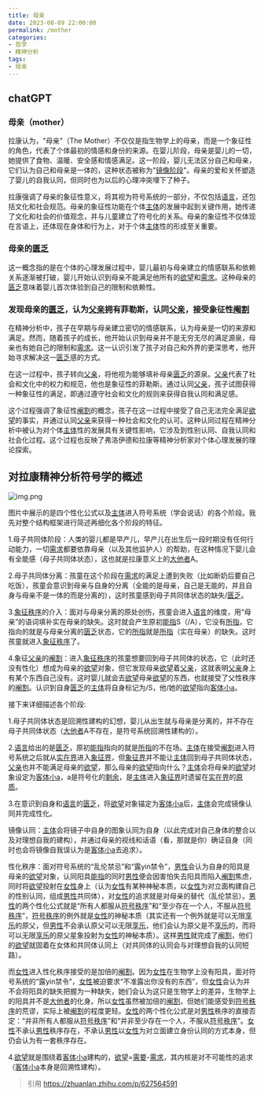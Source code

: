 ```yaml
---
title: 母亲
date: 2023-08-09 22:00:00
permalink: /mother
categories:
- 哲学
- 精神分析
tags:
- 母亲
---
```

## chatGPT

### 母亲（mother）

拉康认为，"母亲"（The Mother）不仅仅是指生物学上的母亲，而是一个象征性的角色，代表了个体最初的情感和身份的来源。在婴儿阶段，母亲是婴儿的一切，她提供了食物、温暖、安全感和情感满足。这一阶段，婴儿无法区分自己和母亲，它们认为自己和母亲是一体的，这种状态被称为"[镜像阶段](/mirror-stage)"。母亲的爱和关怀塑造了婴儿的自我认同，但同时也为以后的心理冲突埋下了种子。

拉康强调了母亲的象征性意义，将其视为符号系统的一部分，不仅包括[语言](/language)，还包括文化和社会规范。母亲的象征性功能在个体[主体](/subject)的发展中起到关键作用，她传递了文化和社会的价值观念，并与儿童建立了符号化的关系。母亲的象征性不仅体现在言语上，还体现在身体和行为上，对于个体[主体](/subject)性的形成至关重要。

### 母亲的[匮乏](/lack)

这一概念指的是在个体的心理发展过程中，婴儿最初与母亲建立的情感联系和依赖关系逐渐被打破，婴儿开始认识到母亲不能满足他所有的[欲望](/desire)和[需求](/need)。这种母亲的[匮乏](/lack)意味着婴儿首次体验到自己的限制和依赖性。

### 发现母亲的[匮乏](/lack)，认为[父亲](/father)拥有菲勒斯，认同[父亲](/father)，接受象征性[阉割](/castration)

在精神分析中，孩子在早期与母亲建立密切的情感联系，认为母亲是一切的来源和满足。然而，随着孩子的成长，他开始认识到母亲并不是无穷无尽的满足源泉，母亲也有她自己的限制和[需求](/need)。这一认识引发了孩子对自己和外界的更深思考，他开始寻求解决这一[匮乏](/lack)感的方式。

在这一过程中，孩子转向[父亲](/father)，将他视为能够填补母亲[匮乏](/lack)的源泉。[父亲](/father)代表了社会和文化中的权力和规范，他也是象征性的菲勒斯。通过认同[父亲](/father)，孩子试图获得一种象征性的满足，即通过遵守社会和文化的规则来获得自我认同和满足感。

这个过程强调了象征性[阉割](/castration)的概念，孩子在这一过程中接受了自己无法完全满足[欲望](/desire)的事实，并通过认同[父亲](/father)来获得一种社会和文化的认可。这种认同过程在精神分析中被认为对个体[主体](/subject)性的发展具有关键性影响，它涉及到性别认同、自我认同和社会化过程。这个过程也反映了弗洛伊德和拉康等精神分析家对个体心理发展的理论探索。

## 对拉康精神分析符号学的概述

![img.png](/images/lacan/mother.png)

图片中展示的是四个性化公式以及[主体](/subject)进入符号系统（学会说话）的各个阶段。我先对整个结构框架进行简述再细化各个阶段的特征。

1.母子共同体阶段：人类的婴儿都是早产儿，早产儿在出生后一段时期没有任何行动能力，一切[需求](/need)都要依靠母亲（以及其他监护人）的帮助，在这种情况下婴儿会有全能感（母子共同体状态），这也就是拉康意义上的[大他者](/Other)A。

2.母子共同体分离：孩童在这个阶段在[需求](/need)的满足上遭到失败（比如断奶后要自己吃饭），孩童会意识到母亲与自身的分离（全能的是母亲，自己是无能的，并且自身与母亲不是一体的而是分离的），这时孩童感到母子共同体状态的缺失/[匮乏](/lack)。

3.[象征秩序](/symbolic)的介入：面对与母亲分离的原处创伤，孩童会进入[语言](/language)的维度，用“母亲”的语词填补实在母亲的缺失。这时就会产生原初[能指](/signifier)S（/A），它没有[所指](/signified)，它指向的就是与母亲分离的[匮乏](/lack)状态，它的[所指](/signified)就是[所指](/signified)（实在母亲）的缺失。这时孩童就进入[象征秩序](/symbolic)了。

4.象征[父亲](/father)的[阉割](/castration)：进入[象征秩序](/symbolic)的孩童想要回到母子共同体的状态，它（此时还没有性化）想成为母亲的[欲望](/desire)对象，但它发现母亲[欲望](/desire)着[父亲](/father)，这就表明[父亲](/father)身上有某个东西自己没有。这时婴儿就会去[欲望](/desire)母亲[欲望](/desire)的东西，也就接受了父性秩序的[阉割](/castration)。认识到自身[匮乏](/lack)的[主体](/subject)将自身标记为/S，他/她的[欲望](/desire)指向[客体小a](/objet-petit-a)。


接下来详细描述各个阶段:

1.母子共同体状态是回溯性建构的幻想，婴儿从出生就与母亲是分离的，并不存在母子共同体状态（[大他者](/Other)A不存在，是符号系统回溯性建构的）。

2.[语言](/language)给出的是[匮乏](/lack)，原初[能指](/signifier)指向的就是[所指](/signified)的不在场。[主体](/subject)在接受[阉割](/castration)进入符号系统之后就从[实在界](/real)进入[象征界](/symbolic)，但[象征界](/symbolic)并不能让[主体](/subject)回到母子共同体状态，[父亲](/father)也并不能满足母亲的[欲望](/desire)，那么母亲的[欲望](/desire)指向什么？[主体](/subject)会将母亲的[欲望](/desire)对象设定为[客体小a](/objet-petit-a)，a是符号化的[剩余](/surplus)，是[主体](/subject)进入[象征界](/symbolic)时遗留在[实在界](/real)的[原质](/thing)。

3.在意识到自身和[语言](/language)的[匮乏](/lack)，将[欲望](/desire)对象锚定为[客体小a](/objet-petit-a)后，[主体](/subject)会完成镜像认同并完成性化。

镜像认同：[主体](/subject)会将镜子中自身的图象认同为自身（以此完成对自己身体的整合以及对理想自我的建构），并通过母亲的视线和话语（看，那就是你）确证自身（同时也会将镜像自我误认为是[客体小a](/objet-petit-a)去追求）。

性化秩序：面对符号系统的“乱伦禁忌”和“露yin禁令”，[男性](/man)会认为自身的阳具是母亲的[欲望](/desire)对象，认同阳具[能指](/signifier)的同时[男性](/man)便会因害怕失去阳具而陷入[阉割](/castration)焦虑，同时将[欲望](/desire)投射在[女性](/women)身上（认为[女性](/women)有某种神秘本质，以[女性](/women)为对立面构建自己的性别认同，组成[男性](/man)共同体），对[女性](/women)的追求就是对母亲的替代（乱伦禁忌）。[男性](/man)的两个性化公式就是“所有人都服从[符号秩序](/symbolic)”和“至少存在一个人，不服从[符号秩序](/symbolic)”，[符号秩序](/symbolic)的例外就是[女性](/women)的神秘本质（其实还有一个例外就是可以无限[享乐](/jouissance)的原父，但[男性](/man)不会承认原父可以无限[享乐](/jouissance)，他们会认为原父是不[享乐](/jouissance)的，而将可以无限[享乐](/jouissance)的原父星象投射为[女性](/women)的神秘本质）。这样[男性](/man)就完成了[阉割](/castration)，他们的[欲望](/desire)就固着在女体和共同体认同上（对共同体的认同会与对理想自我的认同短路）。

而[女性](/women)进入性化秩序接受的是加倍的[阉割](/castration)。因为[女性](/women)在生物学上没有阳具，面对符号系统的“露yin禁令”，[女性](/women)被迫要求“不准露出你没有的东西”，但[女性](/women)会认为并不会将阳具的缺失把握为一种缺失，她们会认为这只是生物学上的差异，生物学上的阳具并不是[大他者](/Other)的化身。所以[女性](/women)虽然被加倍的[阉割](/castration)，但她们能感受到[符号秩序](/symbolic)的荒谬，实际上被[阉割](/castration)的程度更轻。[女性](/women)的两个性化公式是对[男性](/man)秩序的直接否定：“并非所有人都服从[符号秩序](/symbolic)”和“并非至少存在一个人，不服从[符号秩序](/symbolic)”。[女性](/women)不承认[男性](/man)秩序存在，不承认[男性](/man)以[女性](/women)为对立面建立身份认同的方式本身，但仍会认为有一套秩序存在。

4.[欲望](/desire)就是围绕着[客体小a](/objet-petit-a)建构的，[欲望](/desire)=[需要](/demand)-[需求](/need)，其内核是对不可能性的追求（[客体小a](/objet-petit-a)本身是回溯性建构）。

>引用 https://zhuanlan.zhihu.com/p/627564591